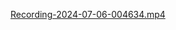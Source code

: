 [Recording-2024-07-06-004634.mp4](https://prod-files-secure.s3.us-west-2.amazonaws.com/dbf478e3-3ec2-45af-8e31-d3aae1304a3b/9693e99b-0994-4d5f-bf4c-104f5bd7091b/Recording-2024-07-06-004634.mp4)
